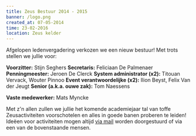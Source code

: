 ```yaml
---
title: Zeus Bestuur 2014 - 2015
banner: /logo.png
created_at: 07-05-2014
time: 23-02-2016
location: Zeus kelder
---
```


Afgelopen ledenvergadering verkozen we een nieuw bestuur! Met trots stellen we jullie voor:

<strong>Voorzitter:</strong> Stijn Seghers
<strong>Secretaris:</strong> Feliciaan De Palmenaer
<strong>Penningmeester:</strong> Jeroen De Clerck
<strong>System administrator (x2):</strong> Titouan Vervack, Wouter Pinnoo
<strong>Event verantwoordelijke (x2):</strong> Ilion Beyst, Felix Van der Jeugt
<strong>Senior (a.k.a. ouwe zak):</strong> Tom Naessens

<strong>Vaste medewerker:</strong> Mats Myncke

Met z'n allen zullen we jullie het komende academiejaar tal van toffe Zeusactiviteiten voorschotelen en alles in goede banen proberen te leiden! Ideëen voor activiteiten mogen altijd <a href="http://zeus.ugent.be/contact/">via mail</a> worden doorgestuurd of via een van de bovenstaande mensen.